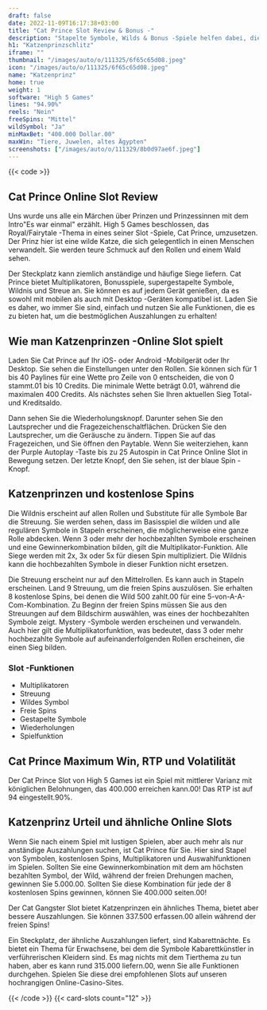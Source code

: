 ```yaml
---
draft: false
date: 2022-11-09T16:17:38+03:00
title: "Cat Prince Slot Review & Bonus -"
description: "Stapelte Symbole, Wilds & Bonus -Spiele helfen dabei, die Auszahlungen im Katzenprinzen -Slot durch High 5 Games zu steigern! Lesen Sie unsere Rezension für alle Details, RTP, Boni, Tipps und mehr."
h1: "Katzenprinzschlitz"
iframe: ""
thumbnail: "/images/auto/o/111325/6f65c65d08.jpeg"
icon: "/images/auto/o/111325/6f65c65d08.jpeg"
name: "Katzenprinz"
home: true
weight: 1
software: "High 5 Games"
lines: "94.90%"
reels: "Nein"
freeSpins: "Mittel"
wildSymbol: "Ja"
minMaxBet: "400.000 Dollar.00"
maxWin: "Tiere, Juwelen, altes Ägypten"
screenshots: ["/images/auto/o/111329/8b0d97ae6f.jpeg"]
---
```


{{< code >}}<h2>Cat Prince Online Slot Review</h2><p>Uns wurde uns alle ein Märchen über Prinzen und Prinzessinnen mit dem Intro"Es war einmal" erzählt. High 5 Games beschlossen, das Royal/Fairytale -Thema in eines seiner Slot -Spiele, Cat Prince, umzusetzen. Der Prinz hier ist eine wilde Katze, die sich gelegentlich in einen Menschen verwandelt. Sie werden teure Schmuck auf den Rollen und einem Wald sehen.</p><p>Der Steckplatz kann ziemlich anständige und häufige Siege liefern. Cat Prince bietet Multiplikatoren, Bonusspiele, supergestapelte Symbole, Wildnis und Streue an. Sie können es auf jedem Gerät genießen, da es sowohl mit mobilen als auch mit Desktop -Geräten kompatibel ist. Laden Sie es daher, wo immer Sie sind, einfach und nutzen Sie alle Funktionen, die es zu bieten hat, um die bestmöglichen Auszahlungen zu erhalten!</p><h2>Wie man Katzenprinzen -Online Slot spielt</h2><p>Laden Sie Cat Prince auf Ihr iOS- oder Android -Mobilgerät oder Ihr Desktop. Sie sehen die Einstellungen unter den Rollen. Sie können sich für 1 bis 40 Paylines für eine Wette pro Zeile von 0 entscheiden, die von 0 stammt.01 bis 10 Credits. Die minimale Wette beträgt 0.01, während die maximalen 400 Credits. Als nächstes sehen Sie Ihren aktuellen Sieg Total- und Kreditsaldo.</p><p>Dann sehen Sie die Wiederholungsknopf. Darunter sehen Sie den Lautsprecher und die Fragezeichenschaltflächen. Drücken Sie den Lautsprecher, um die Geräusche zu ändern. Tippen Sie auf das Fragezeichen, und Sie öffnen den Paytable. Wenn Sie weiterziehen, kann der Purple Autoplay -Taste bis zu 25 Autospin in Cat Prince Online Slot in Bewegung setzen. Der letzte Knopf, den Sie sehen, ist der blaue Spin -Knopf.</p><h2>Katzenprinzen und kostenlose Spins</h2><p>Die Wildnis erscheint auf allen Rollen und Substitute für alle Symbole Bar die Streuung. Sie werden sehen, dass im Basisspiel die wilden und alle regulären Symbole in Stapeln erscheinen, die möglicherweise eine ganze Rolle abdecken. Wenn 3 oder mehr der hochbezahlten Symbole erscheinen und eine Gewinnerkombination bilden, gilt die Multiplikator-Funktion. Alle Siege werden mit 2x, 3x oder 5x für diesen Spin multipliziert. Die Wildnis kann die hochbezahlten Symbole in dieser Funktion nicht ersetzen.</p><p>Die Streuung erscheint nur auf den Mittelrollen. Es kann auch in Stapeln erscheinen. Land 9 Streuung, um die freien Spins auszulösen. Sie erhalten 8 kostenlose Spins, bei denen die Wild 500 zahlt.00 für eine 5-von-A-A-Com-Kombination. Zu Beginn der freien Spins müssen Sie aus den Streuungen auf dem Bildschirm auswählen, was eines der hochbezahlten Symbole zeigt. Mystery -Symbole werden erscheinen und verwandeln. Auch hier gilt die Multiplikatorfunktion, was bedeutet, dass 3 oder mehr hochbezahlte Symbole auf aufeinanderfolgenden Rollen erscheinen, die einen Sieg bilden.</p><h3>
Slot -Funktionen</h3><ul>
<li></span>
Multiplikatoren</li>
<li></span>
Streuung</li>
<li></span>
Wildes Symbol</li>
<li></span>
Freie Spins</li>
<li></span>
Gestapelte Symbole</li>
<li></span>
Wiederholungen</li>
<li></span>
Spielfunktion</li></ul><h2>Cat Prince Maximum Win, RTP und Volatilität</h2><p>Der Cat Prince Slot von High 5 Games ist ein Spiel mit mittlerer Varianz mit königlichen Belohnungen, das 400.000 erreichen kann.00! Das RTP ist auf 94 eingestellt.90%.</p><h2>Katzenprinz Urteil und ähnliche Online Slots</h2><p>Wenn Sie nach einem Spiel mit lustigen Spielen, aber auch mehr als nur anständige Auszahlungen suchen, ist Cat Prince für Sie. Hier sind Stapel von Symbolen, kostenlosen Spins, Multiplikatoren und Auswahlfunktionen im Spielen. Sollten Sie eine Gewinnerkombination mit dem am höchsten bezahlten Symbol, der Wild, während der freien Drehungen machen, gewinnen Sie 5.000.00. Sollten Sie diese Kombination für jede der 8 kostenlosen Spins gewinnen, können Sie 400.000 seiten.00!</p><p>Der Cat Gangster Slot bietet Katzenprinzen ein ähnliches Thema, bietet aber bessere Auszahlungen. Sie können 337.500 erfassen.00 allein während der freien Spins!</p><p>Ein Steckplatz, der ähnliche Auszahlungen liefert, sind Kabarettnächte. Es bietet ein Thema für Erwachsene, bei dem die Symbole Kabarettkünstler in verführerischen Kleidern sind. Es mag nichts mit dem Tierthema zu tun haben, aber es kann rund 315.000 liefern.00, wenn Sie alle Funktionen durchgehen. Spielen Sie diese drei empfohlenen Slots auf unseren hochrangigen Online-Casino-Sites.</p>{{< /code >}}
 {{< card-slots count="12" >}}